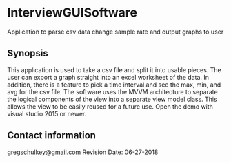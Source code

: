 # InterviewGUISoftware
Application to parse csv data change sample rate and output graphs to user

## Synopsis
  This application is used to take a csv file and split it into usable pieces.  The user can export a graph straight into an excel 
  worksheet of the data.  In addition, there is a feature to pick a time interval and see the max, min, and avg for the csv file.  The
  software uses the MVVM architecture to separate the logical components of the view into a separate view model class.  This allows the view 
  to be easily reused for a future use.  Open the demo with visual studio 2015 or newer.
  
## Contact information
 
 gregschulkey@gmail.com
 Revision Date: 06-27-2018
